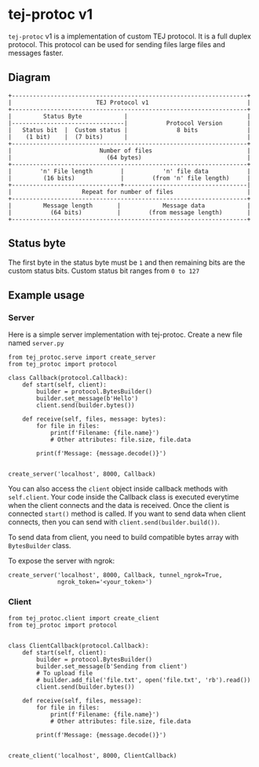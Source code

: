 # tej-protoc v1

`tej-protoc` v1 is a implementation of custom TEJ protocol. It is a full duplex protocol.
This protocol can be used for sending files large files and messages faster.

## Diagram

```
+-------------------------------------------------------------------+
|                        TEJ Protocol v1                            |
+-------------------------------------------------------------------+
|         Status Byte            |                                  |
|--------------------------------|           Protocol Version       |
|   Status bit  |  Custom status |              8 bits              |
|    (1 bit)    |  (7 bits)      |                                  |
+-------------------------------------------------------------------+
|                         Number of files                           |
|                           (64 bytes)                              |
+-------------------------------------------------------------------+
|        'n' File length        |           'n' file data           |
|         (16 bits)             |        (from 'n' file length)     |
+-------------------------------+-----------------------------------|
|                    Repeat for number of files                     |
+-------------------------------------------------------------------+
|         Message length       |            Message data            |
|           (64 bits)          |        (from message length)       |
+-------------------------------------------------------------------+
```

## Status byte

The first byte in the status byte must be `1` and then remaining bits are the custom status bits.
Custom status bit ranges from `0 to 127`

## Example usage

### Server

Here is a simple server implementation with tej-protoc.
Create a new file named `server.py`

```
from tej_protoc.serve import create_server
from tej_protoc import protocol

class Callback(protocol.Callback):
    def start(self, client):
        builder = protocol.BytesBuilder()
        builder.set_message(b'Hello')
        client.send(builder.bytes())

    def receive(self, files, message: bytes):
        for file in files:
            print(f'Filename: {file.name}')
            # Other attributes: file.size, file.data
        
        print(f'Message: {message.decode()}')


create_server('localhost', 8000, Callback)
```

You can also access the `client` object inside callback methods with `self.client`.
Your code inside the Callback class is executed everytime when the client connects and
the data is received. Once the client is connected `start()` method is called. If you want to send data when client
connects, then you can send with `client.send(builder.build())`.

To send data from client, you need to build compatible bytes array with `BytesBuilder` class.

To expose the server with ngrok:

```
create_server('localhost', 8000, Callback, tunnel_ngrok=True,
              ngrok_token='<your_token>')
```

### Client

```
from tej_protoc.client import create_client
from tej_protoc import protocol


class ClientCallback(protocol.Callback):
    def start(self, client):
        builder = protocol.BytesBuilder()
        builder.set_message(b'Sending from client')
        # To upload file
        # builder.add_file('file.txt', open('file.txt', 'rb').read())
        client.send(builder.bytes())
        
    def receive(self, files, message):
        for file in files:
            print(f'Filename: {file.name}')
            # Other attributes: file.size, file.data
        
        print(f'Message: {message.decode()}')


create_client('localhost', 8000, ClientCallback)
```

